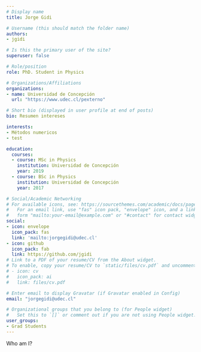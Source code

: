 ```yaml
---
# Display name
title: Jorge Gidi

# Username (this should match the folder name)
authors:
- jgidi

# Is this the primary user of the site?
superuser: false

# Role/position
role: PhD. Student in Physics

# Organizations/Affiliations
organizations:
- name: Universidad de Concepción
  url: "https://www.udec.cl/pexterno"

# Short bio (displayed in user profile at end of posts)
bio: Resumen intereses

interests:
- Métodos numericos
- test

education:
  courses:
  - course: MSc in Physics
    institution: Universidad de Concepción
    year: 2019
  - course: BSc in Physics
    institution: Universidad de Concepción
    year: 2017

# Social/Academic Networking
# For available icons, see: https://sourcethemes.com/academic/docs/page-builder/#icons
#   For an email link, use "fas" icon pack, "envelope" icon, and a link in the
#   form "mailto:your-email@example.com" or "#contact" for contact widget.
social:
- icon: envelope
  icon_pack: fas
  link: 'mailto:jorgegidi@udec.cl'
- icon: github
  icon_pack: fab
  link: https://github.com/jgidi
# Link to a PDF of your resume/CV from the About widget.
# To enable, copy your resume/CV to `static/files/cv.pdf` and uncomment the lines below.
# - icon: cv
#   icon_pack: ai
#   link: files/cv.pdf

# Enter email to display Gravatar (if Gravatar enabled in Config)
email: "jorgegidi@udec.cl"

# Organizational groups that you belong to (for People widget)
#   Set this to `[]` or comment out if you are not using People widget.
user_groups:
- Grad Students
---
```


Who am I?
